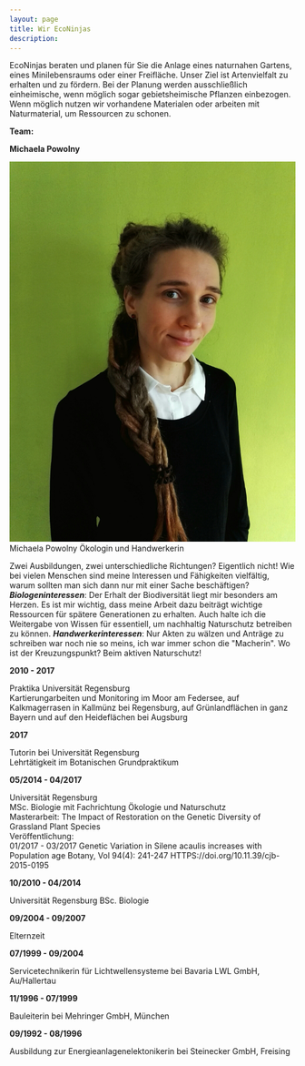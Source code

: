 ```yaml
---
layout: page
title: Wir EcoNinjas
description: 
---
```


EcoNinjas beraten und planen für Sie die Anlage eines naturnahen Gartens, eines Minilebensraums oder einer Freifläche. Unser Ziel ist Artenvielfalt zu erhalten und zu fördern.  Bei der Planung werden ausschließlich einheimische, wenn möglich sogar gebietsheimische Pflanzen einbezogen. Wenn möglich nutzen wir vorhandene Materialen oder arbeiten mit Naturmaterial, um Ressourcen zu schonen.

**Team:**

**Michaela Powolny**

<span class="image right">
<img src="/images/2018.jpg">
Michaela Powolny
Ökologin und Handwerkerin
</span>

Zwei Ausbildungen, zwei unterschiedliche Richtungen? Eigentlich nicht! Wie bei vielen Menschen sind meine Interessen und Fähigkeiten vielfältig, warum sollten man sich dann nur mit einer Sache beschäftigen?
**_Biologeninteressen_**: Der Erhalt der Biodiversität liegt mir besonders am Herzen. Es ist mir wichtig, dass meine Arbeit dazu beiträgt wichtige Ressourcen für spätere Generationen zu erhalten. Auch halte ich die Weitergabe von Wissen für essentiell, um nachhaltig Naturschutz betreiben zu können.
**_Handwerkerinteressen_**: Nur Akten zu wälzen und Anträge zu schreiben war noch nie so meins, ich war immer schon die "Macherin".
Wo ist der Kreuzungspunkt? Beim aktiven Naturschutz! 

**2010 - 2017**
				
Praktika Universität Regensburg  
Kartierungarbeiten und Monitoring im Moor am Federsee, auf Kalkmagerrasen in Kallmünz bei 
    Regensburg, auf Grünlandflächen in ganz Bayern und auf den Heideflächen bei Augsburg
    
**2017**      
                 
Tutorin bei Universität Regensburg  
Lehrtätigkeit im Botanischen Grundpraktikum
    

                 
**05/2014 - 04/2017**

Universität Regensburg  
MSc. Biologie mit Fachrichtung Ökologie und Naturschutz  
Masterarbeit: The Impact of Restoration on the Genetic Diversity of Grassland Plant Species  
Veröffentlichung:  
01/2017 - 03/2017 Genetic Variation in Silene acaulis increases with Population age
Botany, Vol 94(4): 241-247 HTTPS://doi.org/10.11.39/cjb-2015-0195
    
**10/2010 - 04/2014**

Universität Regensburg
BSc. Biologie

    
**09/2004 - 09/2007**
           
Elternzeit
    
**07/1999 - 09/2004**

Servicetechnikerin für Lichtwellensysteme bei Bavaria LWL GmbH, Au/Hallertau

**11/1996 - 07/1999**
	
Bauleiterin bei Mehringer GmbH, München
      
**09/1992 - 08/1996**

Ausbildung zur Energieanlagenelektonikerin bei Steinecker GmbH, Freising


